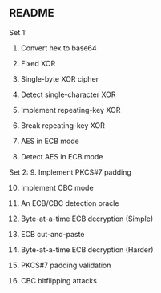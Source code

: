 README
------
Set 1:
1. Convert hex to base64

2. Fixed XOR

3. Single-byte XOR cipher

4. Detect single-character XOR

5. Implement repeating-key XOR

6. Break repeating-key XOR

7. AES in ECB mode

8. Detect AES in ECB mode

Set 2:
9. Implement PKCS#7 padding

10. Implement CBC mode

11. An ECB/CBC detection oracle

12. Byte-at-a-time ECB decryption (Simple)

13. ECB cut-and-paste

14. Byte-at-a-time ECB decryption (Harder)

15. PKCS#7 padding validation

16. CBC bitflipping attacks

